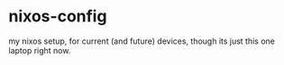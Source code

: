 # nixos-config
my nixos setup, for current (and future) devices, though its just this one laptop right now.
